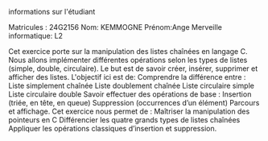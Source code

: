 informations sur l'étudiant 

Matricules : 24G2156
Nom: KEMMOGNE 
Prénom:Ange Merveille 
informatique: L2


Cet exercice porte sur la manipulation des listes chaînées en langage C.
Nous allons implémenter différentes opérations selon les types de listes (simple, double, circulaire).
Le but est de savoir créer, insérer, supprimer et afficher des listes.
L'objectif ici est de:
Comprendre la différence entre :
Liste simplement chaînée
Liste doublement chaînée
Liste circulaire simple
Liste circulaire double
Savoir effectuer des opérations de base :
Insertion (triée, en tête, en queue)
Suppression (occurrences d’un élément)
Parcours et affichage.
Cet exercice nous permet de :
Maîtriser la manipulation des pointeurs en C
Différencier les quatre grands types de listes chaînées
Appliquer les opérations classiques d’insertion et suppression.

